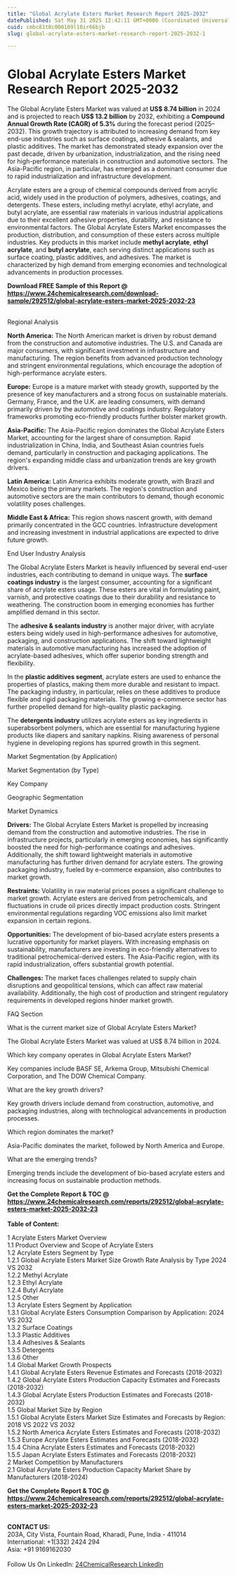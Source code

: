```yaml
---
title: "Global Acrylate Esters Market Research Report 2025-2032"
datePublished: Sat May 31 2025 12:42:11 GMT+0000 (Coordinated Universal Time)
cuid: cmbc81t8c000109l10ir66bjb
slug: global-acrylate-esters-market-research-report-2025-2032-1

---
```


# Global Acrylate Esters Market Research Report 2025-2032

<p>The Global Acrylate Esters Market was valued at <strong>US$ 8.74 billion</strong> in 2024 and is projected to reach <strong>US$ 13.2 billion</strong> by 2032, exhibiting a <strong>Compound Annual Growth Rate (CAGR) of 5.3%</strong> during the forecast period (2025–2032). This growth trajectory is attributed to increasing demand from key end-use industries such as surface coatings, adhesive &amp; sealants, and plastic additives. The market has demonstrated steady expansion over the past decade, driven by urbanization, industrialization, and the rising need for high-performance materials in construction and automotive sectors. The Asia-Pacific region, in particular, has emerged as a dominant consumer due to rapid industrialization and infrastructure development.</p><p>
</p><p>Acrylate esters are a group of chemical compounds derived from acrylic acid, widely used in the production of polymers, adhesives, coatings, and detergents. These esters, including methyl acrylate, ethyl acrylate, and butyl acrylate, are essential raw materials in various industrial applications due to their excellent adhesive properties, durability, and resistance to environmental factors. The Global Acrylate Esters Market encompasses the production, distribution, and consumption of these esters across multiple industries. Key products in this market include <strong>methyl acrylate</strong>, <strong>ethyl acrylate</strong>, and <strong>butyl acrylate</strong>, each serving distinct applications such as surface coating, plastic additives, and adhesives. The market is characterized by high demand from emerging economies and technological advancements in production processes.</p><div><b>Download FREE Sample of this Report @ 
            <a href="https://www.24chemicalresearch.com/download-sample/292512/global-acrylate-esters-market-2025-2032-23">
            https://www.24chemicalresearch.com/download-sample/292512/global-acrylate-esters-market-2025-2032-23</a></b></div><br><p>
Regional Analysis</p><p>
</p><p><strong>North America:</strong> The North American market is driven by robust demand from the construction and automotive industries. The U.S. and Canada are major consumers, with significant investment in infrastructure and manufacturing. The region benefits from advanced production technology and stringent environmental regulations, which encourage the adoption of high-performance acrylate esters.</p><p>
</p><p><strong>Europe:</strong> Europe is a mature market with steady growth, supported by the presence of key manufacturers and a strong focus on sustainable materials. Germany, France, and the U.K. are leading consumers, with demand primarily driven by the automotive and coatings industry. Regulatory frameworks promoting eco-friendly products further bolster market growth.</p><p>
</p><p><strong>Asia-Pacific:</strong> The Asia-Pacific region dominates the Global Acrylate Esters Market, accounting for the largest share of consumption. Rapid industrialization in China, India, and Southeast Asian countries fuels demand, particularly in construction and packaging applications. The region's expanding middle class and urbanization trends are key growth drivers.</p><p>
</p><p><strong>Latin America:</strong> Latin America exhibits moderate growth, with Brazil and Mexico being the primary markets. The region's construction and automotive sectors are the main contributors to demand, though economic volatility poses challenges.</p><p>
</p><p><strong>Middle East &amp; Africa:</strong> This region shows nascent growth, with demand primarily concentrated in the GCC countries. Infrastructure development and increasing investment in industrial applications are expected to drive future growth.</p><p>
End User Industry Analysis</p><p>
</p><p>The Global Acrylate Esters Market is heavily influenced by several end-user industries, each contributing to demand in unique ways. The <strong>surface coatings industry</strong> is the largest consumer, accounting for a significant share of acrylate esters usage. These esters are vital in formulating paint, varnish, and protective coatings due to their durability and resistance to weathering. The construction boom in emerging economies has further amplified demand in this sector.</p><p>
</p><p>The <strong>adhesive &amp; sealants industry</strong> is another major driver, with acrylate esters being widely used in high-performance adhesives for automotive, packaging, and construction applications. The shift toward lightweight materials in automotive manufacturing has increased the adoption of acrylate-based adhesives, which offer superior bonding strength and flexibility.</p><p>
</p><p>In the <strong>plastic additives segment</strong>, acrylate esters are used to enhance the properties of plastics, making them more durable and resistant to impact. The packaging industry, in particular, relies on these additives to produce flexible and rigid packaging materials. The growing e-commerce sector has further propelled demand for high-quality plastic packaging.</p><p>
</p><p>The <strong>detergents industry</strong> utilizes acrylate esters as key ingredients in superabsorbent polymers, which are essential for manufacturing hygiene products like diapers and sanitary napkins. Rising awareness of personal hygiene in developing regions has spurred growth in this segment.</p><p>
Market Segmentation (by Application)</p><p>
</p><p>
Market Segmentation (by Type)</p><p>
</p><p>
Key Company</p><p>
</p><p>
Geographic Segmentation</p><p>
</p><p>
Market Dynamics</p><p>
</p><p><strong>Drivers:</strong> The Global Acrylate Esters Market is propelled by increasing demand from the construction and automotive industries. The rise in infrastructure projects, particularly in emerging economies, has significantly boosted the need for high-performance coatings and adhesives. Additionally, the shift toward lightweight materials in automotive manufacturing has further driven demand for acrylate esters. The growing packaging industry, fueled by e-commerce expansion, also contributes to market growth.</p><p>
</p><p><strong>Restraints:</strong> Volatility in raw material prices poses a significant challenge to market growth. Acrylate esters are derived from petrochemicals, and fluctuations in crude oil prices directly impact production costs. Stringent environmental regulations regarding VOC emissions also limit market expansion in certain regions.</p><p>
</p><p><strong>Opportunities:</strong> The development of bio-based acrylate esters presents a lucrative opportunity for market players. With increasing emphasis on sustainability, manufacturers are investing in eco-friendly alternatives to traditional petrochemical-derived esters. The Asia-Pacific region, with its rapid industrialization, offers substantial growth potential.</p><p>
</p><p><strong>Challenges:</strong> The market faces challenges related to supply chain disruptions and geopolitical tensions, which can affect raw material availability. Additionally, the high cost of production and stringent regulatory requirements in developed regions hinder market growth.</p><p>
FAQ Section</p><p>
What is the current market size of Global Acrylate Esters Market?</p><p>
</p><p>The Global Acrylate Esters Market was valued at US$ 8.74 billion in 2024.</p><p>
Which key company operates in Global Acrylate Esters Market?</p><p>
</p><p>Key companies include BASF SE, Arkema Group, Mitsubishi Chemical Corporation, and The DOW Chemical Company.</p><p>
What are the key growth drivers?</p><p>
</p><p>Key growth drivers include demand from construction, automotive, and packaging industries, along with technological advancements in production processes.</p><p>
Which region dominates the market?</p><p>
</p><p>Asia-Pacific dominates the market, followed by North America and Europe.</p><p>
What are the emerging trends?</p><p>
</p><p>Emerging trends include the development of bio-based acrylate esters and increasing focus on sustainable production methods.</p>

<div><b>Get the Complete Report & TOC @ 
            <a href="https://www.24chemicalresearch.com/reports/292512/global-acrylate-esters-market-2025-2032-23">
            https://www.24chemicalresearch.com/reports/292512/global-acrylate-esters-market-2025-2032-23</a></b></div><br>
            <b>Table of Content:</b><p>1 Acrylate Esters Market Overview<br />
    1.1 Product Overview and Scope of Acrylate Esters<br />
    1.2 Acrylate Esters Segment by Type<br />
        1.2.1 Global Acrylate Esters Market Size Growth Rate Analysis by Type 2024 VS 2032<br />
        1.2.2 Methyl Acrylate<br />
        1.2.3 Ethyl Acrylate<br />
        1.2.4 Butyl Acrylate<br />
        1.2.5 Other<br />
    1.3 Acrylate Esters Segment by Application<br />
        1.3.1 Global Acrylate Esters Consumption Comparison by Application: 2024 VS 2032<br />
        1.3.2 Surface Coatings<br />
        1.3.3 Plastic Additives<br />
        1.3.4 Adhesives & Sealants<br />
        1.3.5 Detergents<br />
        1.3.6 Other<br />
    1.4 Global Market Growth Prospects<br />
        1.4.1 Global Acrylate Esters Revenue Estimates and Forecasts (2018-2032)<br />
        1.4.2 Global Acrylate Esters Production Capacity Estimates and Forecasts (2018-2032)<br />
        1.4.3 Global Acrylate Esters Production Estimates and Forecasts (2018-2032)<br />
    1.5 Global Market Size by Region<br />
        1.5.1 Global Acrylate Esters Market Size Estimates and Forecasts by Region: 2018 VS 2022 VS 2032<br />
        1.5.2 North America Acrylate Esters Estimates and Forecasts (2018-2032)<br />
        1.5.3 Europe Acrylate Esters Estimates and Forecasts (2018-2032)<br />
        1.5.4 China Acrylate Esters Estimates and Forecasts (2018-2032)<br />
        1.5.5 Japan Acrylate Esters Estimates and Forecasts (2018-2032)<br />
2 Market Competition by Manufacturers<br />
    2.1 Global Acrylate Esters Production Capacity Market Share by Manufacturers (2018-2024)<br />
</p>

<div><b>Get the Complete Report & TOC @ 
            <a href="https://www.24chemicalresearch.com/reports/292512/global-acrylate-esters-market-2025-2032-23">
            https://www.24chemicalresearch.com/reports/292512/global-acrylate-esters-market-2025-2032-23</a></b></div><br>

<b>CONTACT US:</b><br>
            203A, City Vista, Fountain Road, Kharadi, Pune, India - 411014<br>
            International: +1(332) 2424 294<br>
            Asia: +91 9169162030 <br><br>
            Follow Us On LinkedIn: <a href="https://www.linkedin.com/company/24chemicalresearch/">24ChemicalResearch LinkedIn</a>